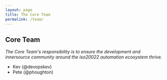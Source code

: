 ```yaml
---
layout: page
title: The Core Team
permalink: /team/
---
```


## Core Team

_The Core Team's responsibility is to ensure the development and
innersource community around the iso20022 automation ecosystem thrive._

* Kev (@devopskev)
* Pete (@phoughton)
